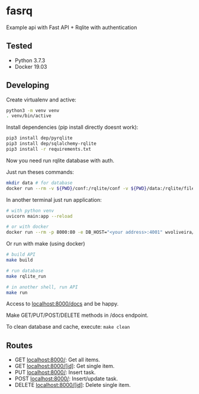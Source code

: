 # fasrq

Example api with Fast API + Rqlite with authentication

## Tested

- Python 3.7.3
- Docker 19.03

## Developing

Create virtualenv and active:

```bash
python3 -m venv venv
. venv/bin/active
```

Install dependencies (pip install directly doesnt work):

```bash
pip3 install dep/pyrqlite
pip3 install dep/sqlalchemy-rqlite
pip3 install -r requirements.txt
```

Now you need run rqlite database with auth.

Just run theses commands:

```bash
mkdir data # for database
docker run --rm -v ${PWD}/conf:/rqlite/conf -v ${PWD}/data:/rqlite/file/data -p 4001:4001 rqlite/rqlite:4.5.0 -auth /rqlite/conf/rqlite.json
```

In another terminal just run application:

```bash
# with python venv
uvicorn main:app --reload

# or with docker
docker run --rm -p 8000:80 -e DB_HOST="<your address>:4001" wvoliveira/fasrq:0.0.1
```

Or run with make (using docker)

```bash
# build API
make build

# run database
make rqlite_run

# in another shell, run API
make run
```

Access to <localhost:8000/docs> and be happy.

Make GET/PUT/POST/DELETE methods in /docs endpoint.

To clean database and cache, execute: `make clean`

## Routes

- GET <localhost:8000/>: Get all items.
- GET <localhost:8000/[id]>: Get single item.
- PUT <localhost:8000/>: Insert task.
- POST <localhost:8000/>: Insert/update task.
- DELETE <localhost:8000/[id]>: Delete single item.

